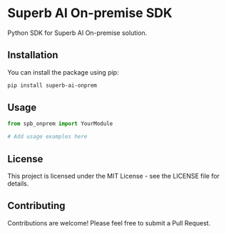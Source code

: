 # Superb AI On-premise SDK

Python SDK for Superb AI On-premise solution.

## Installation

You can install the package using pip:

```bash
pip install superb-ai-onprem
```

## Usage

```python
from spb_onprem import YourModule

# Add usage examples here
```

## License

This project is licensed under the MIT License - see the LICENSE file for details.

## Contributing

Contributions are welcome! Please feel free to submit a Pull Request.

